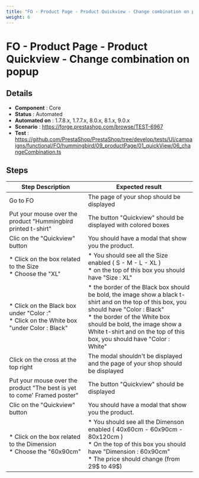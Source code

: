 ```yaml
---
title: "FO - Product Page - Product Quickview - Change combination on popup"
weight: 6
---
```


# FO - Product Page - Product Quickview - Change combination on popup
## Details
* **Component** : Core
* **Status** : Automated
* **Automated on** : 1.7.8.x, 1.7.7.x, 8.0.x, 8.1.x, 9.0.x
* **Scenario** : https://forge.prestashop.com/browse/TEST-6967
* **Test** : https://github.com/PrestaShop/PrestaShop/tree/develop/tests/UI/campaigns/functional/FO/hummingbird/09_productPage/01_quickView/06_changeCombination.ts

## Steps
| Step Description | Expected result |
| ----- | ----- |
| Go to FO | The page of your shop should be displayed |
| Put your mouse over the product "Hummingbird printed t-shirt" | The button "Quickview" should be displayed with colored boxes |
| Clic on the "Quickview" button | You should have a modal that show you the product. |
| * Click on the box related to the Size<br> * Choose the "XL" | * You should see all the Size enabled ( S - M - L - XL )<br> * on the top of this box you should have "Size : XL" |
| * Click on the Black box under "Color :" <br> * Click on the White box "under Color : Black" | * the border of the Black box should be bold, the image show a black t-shirt and on the top of this box, you should have "Color : Black"<br> * the border of the White box should be bold, the image show a White t-shirt and on the top of this box, you should have "Color : White" |
| Click on the cross at the top right | The modal shouldn't be displayed and the page of your shop should be displayed |
| Put your mouse over the product "The best is yet to come' Framed poster" | The button "Quickview" should be displayed |
| Clic on the "Quickview" button | You should have a modal that show you the product. |
| * Click on the box related to the Dimension<br> * Choose the "60x90cm" | * You should see all the Dimenson enabled ( 40x60cm - 60x90cm - 80x120cm )<br> * On the top of this box you should have "Dimension : 60x90cm"<br> * The price should change (from 29$ to 49$) |
